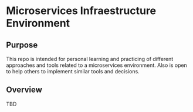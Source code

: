 # Microservices Infraestructure Environment

## Purpose
This repo is intended for personal learning and practicing of different approaches and tools related to a microservices environment.
Also is open to help others to implement similar tools and decisions.

## Overview
TBD
